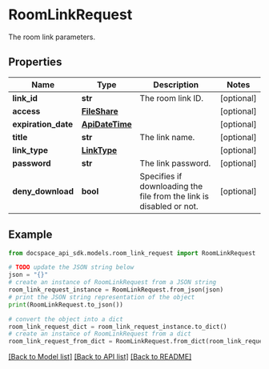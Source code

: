 # RoomLinkRequest
The room link parameters.

## Properties

Name | Type | Description | Notes
------------ | ------------- | ------------- | -------------
**link_id** | **str** | The room link ID. | [optional] 
**access** | [**FileShare**](FileShare.md) |  | [optional] 
**expiration_date** | [**ApiDateTime**](ApiDateTime.md) |  | [optional] 
**title** | **str** | The link name. | [optional] 
**link_type** | [**LinkType**](LinkType.md) |  | [optional] 
**password** | **str** | The link password. | [optional] 
**deny_download** | **bool** | Specifies if downloading the file from the link is disabled or not. | [optional] 

## Example

```python
from docspace_api_sdk.models.room_link_request import RoomLinkRequest

# TODO update the JSON string below
json = "{}"
# create an instance of RoomLinkRequest from a JSON string
room_link_request_instance = RoomLinkRequest.from_json(json)
# print the JSON string representation of the object
print(RoomLinkRequest.to_json())

# convert the object into a dict
room_link_request_dict = room_link_request_instance.to_dict()
# create an instance of RoomLinkRequest from a dict
room_link_request_from_dict = RoomLinkRequest.from_dict(room_link_request_dict)
```
[[Back to Model list]](../README.md#documentation-for-models) [[Back to API list]](../README.md#documentation-for-api-endpoints) [[Back to README]](../README.md)


